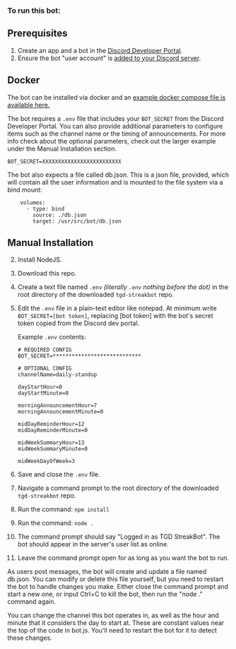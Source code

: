 ### To run this bot:

## Prerequisites

1. Create an app and a bot in the [Discord Developer Portal](https://discord.com/developers/applications).
1. Ensure the bot "user account" is [added to your Discord server](https://discord.com/developers/docs/topics/oauth2#bots).

## Docker

The bot can be installed via docker and an [example docker compose file is available here.](docker-compose/compose.yaml)

The bot requires a `.env` file that includes your `BOT_SECRET` from the Discord Developer Portal. You can also provide additional parameters to configure items such as the channel name or the timing of announcements. For more info check about the optional parameters, check out the larger example under the Manual Installation section.

```
BOT_SECRET=XXXXXXXXXXXXXXXXXXXXXXXXX
```

The bot also expects a file called db.json. This is a json file, provided, which will contain all the user information and is mounted to the file system via a bind mount:
```
    volumes:
      - type: bind
        source: ./db.json
        target: /usr/src/bot/db.json
```

## Manual Installation

2. Install NodeJS.
3. Download this repo.
4. Create a text file named `.env` _(literally `.env` nothing before the dot)_ 
   in the root directory of the downloaded `tgd-streakbot` repo.
5. Edit the `.env` file in a plain-text editor like notepad.
   At minimum write `BOT_SECRET=[bot token]`, replacing [bot token] with the bot's secret token copied from the Discord dev portal.

   Example `.env` contents:
   ```shell
   # REQUIRED CONFIG
   BOT_SECRET=****************************

   # OPTIONAL CONFIG
   channelName=daily-standup

   dayStartHour=0
   dayStartMinute=0

   morningAnnouncementHour=7
   morningAnnouncementMinute=0

   midDayReminderHour=12
   midDayReminderMinute=0

   midWeekSummaryHour=13
   midWeekSummaryMinute=0

   midWeekDayOfWeek=3
   ```
6. Save and close the `.env` file.
7. Navigate a command prompt to the root directory of the downloaded `tgd-streakbot` repo.
8. Run the command: `npm install`
9. Run the command: `node .`
10. The command prompt should say "Logged in as TGD StreakBot". The bot should appear in the server's user list as online.
11. Leave the command prompt open for as long as you want the bot to run.

As users post messages, the bot will create and update a file named db.json. You can modify or delete this file yourself, but you need to restart the bot to handle changes you make. Either close the command prompt and start a new one, or input Ctrl+C to kill the bot, then run the "node ." command again.

You can change the channel this bot operates in, as well as the hour and minute that it considers the day to start at. These are constant values near the top of the code in bot.js. You'll need to restart the bot for it to detect these changes.
